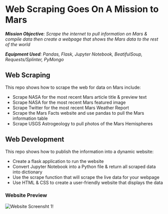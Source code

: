 # Web Scraping Goes On A Mission to Mars

*__Mission Objective__: Scrape the internet to pull information on Mars & compile data then create a webpage that shows the Mars data to the rest of the world*

*__Equipment Used__: Pandas, Flask, Jupyter Notebook, BeatifulSoup, Requests/Splinter, PyMongo*

## Web Scraping
This repo shows how to scrape the web for data on Mars include:
* Scrape NASA for the most recent Mars article title & preview text
* Scrape NASA for the most recent Mars featured image
* Scrape Twitter for the most recent Mars Weather Report
* Scrape the Mars Facts website and use pandas to pull the Mars information table
* Scrape USGS Astrogeology to pull photos of the Mars Hemispheres

## Web Development
This repo shows how to publish the information into a dynamic website:
* Create a flask application to run the website
* Convert Jupyter Notebook into a Python file & return all scraped data into dictionary 
* Use the scrape function that will scrape the live data for your webpage
* Use HTML & CSS to create a user-friendly website that displays the data

### Website Preview
![Website Screensht 1!](/Screenshots/web_image_1.png)

